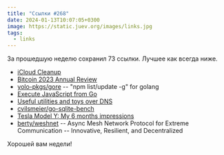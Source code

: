 ```yaml
---
title: "Ссылки #268"
date: 2024-01-13T10:07:05+0300
image: https://static.juev.org/images/links.jpg
tags: 
  - links
---
```


За прошедшую неделю сохранил 73 ссылки. Лучшее как всегда ниже.

- [iCloud Cleanup](https://andykong.org/blog/icloudconfusion)
- [Bitcoin 2023 Annual Review](https://blog.lopp.net/bitcoin-2023-annual-review/)
- [yolo-pkgs/gore](https://github.com/yolo-pkgs/gore) -- "npm list/update -g" for golang
- [Execute JavaScript from Go](https://github.com/rogchap/v8go)
- [Useful utilities and toys over DNS](https://www.dns.toys/)
- [cvilsmeier/go-sqlite-bench](https://github.com/cvilsmeier/go-sqlite-bench)
- [Tesla Model Y: My 6 months impressions](https://arslan.io/2024/01/08/tesla-model-y-my-6-months-impressions/)
- [berty/weshnet](https://github.com/berty/weshnet) -- Async Mesh Network Protocol for Extreme Communication -- Innovative, Resilient, and Decentralized

Хорошей вам недели!
